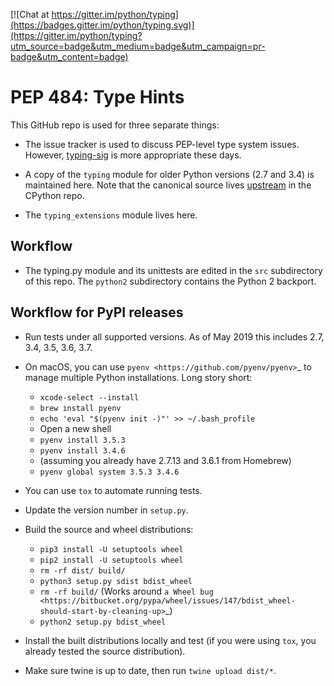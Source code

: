 [![Chat at https://gitter.im/python/typing](https://badges.gitter.im/python/typing.svg)](https://gitter.im/python/typing?utm_source=badge&utm_medium=badge&utm_campaign=pr-badge&utm_content=badge)

PEP 484: Type Hints
===================

This GitHub repo is used for three separate things:

- The issue tracker is used to discuss PEP-level type system issues.
  However,
  [typing-sig](https://mail.python.org/mailman3/lists/typing-sig.python.org/)
  is more appropriate these days.

- A copy of the `typing` module for older Python versions (2.7 and
  3.4) is maintained here.  Note that the canonical source lives
  [upstream](https://github.com/python/cpython/blob/master/Lib/typing.py)
  in the CPython repo.

- The `typing_extensions` module lives here.

Workflow
--------

* The typing.py module and its unittests are edited in the `src`
  subdirectory of this repo. The `python2` subdirectory contains the
  Python 2 backport.

Workflow for PyPI releases
--------------------------

* Run tests under all supported versions. As of May 2019 this includes
  2.7, 3.4, 3.5, 3.6, 3.7.

* On macOS, you can use `pyenv <https://github.com/pyenv/pyenv>`_ to
  manage multiple Python installations. Long story short:

  * ``xcode-select --install``
  * ``brew install pyenv``
  * ``echo 'eval "$(pyenv init -)"' >> ~/.bash_profile``
  * Open a new shell
  * ``pyenv install 3.5.3``
  * ``pyenv install 3.4.6``
  * (assuming you already have 2.7.13 and 3.6.1 from Homebrew)
  * ``pyenv global system 3.5.3 3.4.6``

* You can use ``tox`` to automate running tests.

* Update the version number in ``setup.py``.

* Build the source and wheel distributions:

  * ``pip3 install -U setuptools wheel``
  * ``pip2 install -U setuptools wheel``
  * ``rm -rf dist/ build/``
  * ``python3 setup.py sdist bdist_wheel``
  * ``rm -rf build/`` (Works around `a Wheel bug <https://bitbucket.org/pypa/wheel/issues/147/bdist_wheel-should-start-by-cleaning-up>`_)
  * ``python2 setup.py bdist_wheel``

* Install the built distributions locally and test (if you
  were using ``tox``, you already tested the source distribution).

* Make sure twine is up to date, then run ``twine upload dist/*``.
